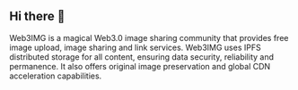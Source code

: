 ## Hi there 👋

Web3IMG is a magical Web3.0 image sharing community that provides free image upload, image sharing and link services. Web3IMG uses IPFS distributed storage for all content, ensuring data security, reliability and permanence. It also offers original image preservation and global CDN acceleration capabilities.
